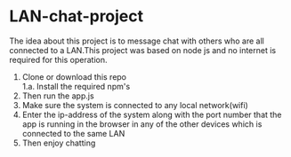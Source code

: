 # LAN-chat-project
The idea about this project is to message chat with others who are all connected to a LAN.This project was based on node js and no internet is required for this operation.
 
1. Clone or download this repo  
1.a. Install the required npm's   
2. Then run the app.js  
3. Make sure the system is connected to any local network(wifi)  
4. Enter the ip-address of the system along with the port number that the app is running in the browser in any of the other devices which is connected to the same LAN  
5. Then enjoy chatting  
